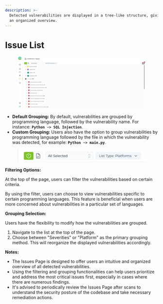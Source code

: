 ```yaml
---
description: >-
  Detected vulnerabilities are displayed in a tree-like structure, giving users
  an organized overview.
---
```


# Issue List

<figure><img src="../../.gitbook/assets/image (7).png" alt=""><figcaption></figcaption></figure>

* **Default Grouping:** By default, vulnerabilities are grouped by programming language, followed by the vulnerability name. For instance: **`Python -> SQL Injection`**.
* **Custom Grouping:** Users also have the option to group vulnerabilities by programming language followed by the file in which the vulnerability was detected, for example: **`Python -> main.py`**.

<figure><img src="../../.gitbook/assets/image (1) (1).png" alt=""><figcaption></figcaption></figure>

**Filtering Options:**

At the top of the page, users can filter the vulnerabilities based on certain criteria.

By using the filter, users can choose to view vulnerabilities specific to certain programming languages. This feature is beneficial when users are more concerned about vulnerabilities in a particular set of languages.

**Grouping Selection:**

Users have the flexibility to modify how the vulnerabilities are grouped.

1. Navigate to the list at the top of the page.
2. Choose between "Severities" or "Platform" as the primary grouping method. This will reorganize the displayed vulnerabilities accordingly.

**Notes:**

* The Issues Page is designed to offer users an intuitive and organized overview of all detected vulnerabilities.
* Using the filtering and grouping functionalities can help users prioritize and address the most critical issues first, especially in cases where there are numerous findings.
* It's advised to periodically review the Issues Page after scans to understand the security posture of the codebase and take necessary remediation actions.
